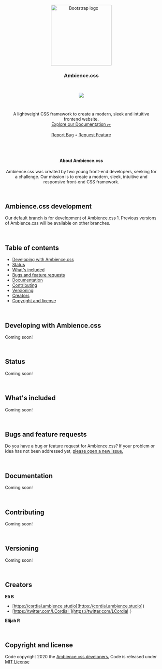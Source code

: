 <p align="center">
  <a href="#">
    <img src="https://github.com/Ambience-Studios/assets/blob/main/ambiencetransparent.png" alt="Bootstrap logo" width="200" height="200">
  </a>
<p>

<h3 align="center">Ambience.css</h3>

<br>

<p align="center">
  <img src="https://img.shields.io/github/license/Ambience-Studios/ambience.css">
</p>

<br>

<p align="center">
  A lightweight CSS framework to create a modern, sleek and intuitive frontend website.
  <br>
  <a href="#">Explore our Documentation ⪼</a>
  <br>
  <br>
  <a href="https://github.com/Ambience-Studios/ambience.css/issues/new?assignees=&labels=&template=bug_report.md&title=Bug+Report">Report Bug</a>
  ◦
  <a href="https://github.com/Ambience-Studios/ambience.css/issues/new?assignees=&labels=&template=feature_request.md&title=Feature+request">Request Feature</a>
</p>

<br>
<br>

<h4 align="center">About Ambience.css</h4>
<p align="center">Ambience.css was created by two young front-end developers, seeking for a challenge. Our mission is to create a modern, sleek, intuitive and responsive front-end CSS framework.</p>

<br>

## Ambience.css development
Our default branch is for development of Ambience.css 1. Previous versions of Ambience.css will be available on other branches.

<br>

## Table of contents
- [Developing with Ambience.css](#developing-with-ambiencecss)
- [Status](#status)
- [What's included](#whats-included)
- [Bugs and feature requests](#bugs-and-feature-requests)
- [Documentation](#documentation)
- [Contributing](#contributing)
- [Versioning](#versioning)
- [Creators](#creators)
- [Copyright and license](#copyright-and-license)

<br>

## Developing with Ambience.css
Coming soon!

<br>

## Status
Coming soon!

<br>

## What's included
Coming soon!

<br>

## Bugs and feature requests
Do you have a bug or feature request for Ambience.css? If your problem or idea has not been addressed yet, [please open a new issue.](https://github.com/Ambience-Studios/ambience.css/issues/new/choose)

<br>

## Documentation
Coming soon!

<br>

## Contributing
Coming soon!

<br>

## Versioning
Coming soon!

<br>

## Creators

**Eli B**

- [https://cordial.ambience.studio](https://cordial.ambience.studio])
- [https://twitter.com/LCordial_](https://twitter.com/LCordial_)


**Elijah R**

<br>

## Copyright and license
Code copyright 2020 the [Ambience.css developers.](https://github.com/Ambience-Studios/ambience.css/graphs/contributors) Code is released under [MIT License](https://github.com/Ambience-Studios/ambience.css/blob/main/LICENSE)
